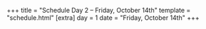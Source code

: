 +++
title = "Schedule Day 2 – Friday, October 14th"
template = "schedule.html"
[extra]
  day = 1
  date = "Friday, October 14th"
+++
